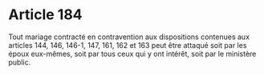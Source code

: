 # Article 184

Tout mariage contracté en contravention aux dispositions contenues aux articles 144, 146, 146-1, 147, 161, 162 et 163 peut être attaqué soit par les époux eux-mêmes, soit par tous ceux qui y ont intérêt, soit par le ministère public.
